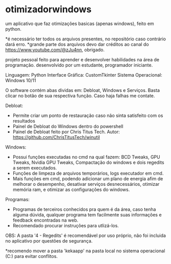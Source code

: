 # otimizadorwindows
um aplicativo que faz otimizações basicas (apenas windows), feito em python.

*é necessário ter todos os arquivos presentes, no repositório caso contrário dará erro.
*grande parte dos arquivos devo dar créditos ao canal do https://www.youtube.com/@zJu4nn, obrigado.

projeto pessoal feito para aprender e desenvolver habilidades na área de programação.
desenvolvido por um estudante, programador iniciante.

Linguagem: Python
Interface Gráfica: CustomTkinter
Sistema Operacional: Windows 10/11

O software contém abas dividas em: Debloat, Windows e Serviços.
Basta clicar no botão de sua respectiva função.
Caso haja falhas me contate.

Debloat:
- Permite criar um ponto de restauração caso não sinta satisfeito com os resultados
- Painel de Debloat do Windows dentro do powershell
- Painel de Debloat feito por Chris Titus Tech. Autor: https://github.com/ChrisTitusTech/winutil

Windows:
- Possui funções executadas no cmd na qual fazem: BCD Tweaks, GPU Tweaks, Nvidia GPU Tweaks, Compactação do windows e dois regedits a serem executados.
- Funções de limpeza de arquivos temporários, logs executador em cmd.
- Mais funções em cmd, podendo adicionar um plano de energia afim de melhorar o desempenho, desativar serviços desnecessários, otimizar memória ram, e otimizar as configurações do windows.

Programas:
- Programas de terceiros conhecidos pra quem é da área, caso tenha alguma dúvida, qualquer programa tem facilmente suas informações e feedback encontradas na web.
- Recomendado procurar instruções para utlizá-los.

OBS: A pasta '4 - Regedits' é recomendável por uso próprio, não foi incluida no aplicativo por questões de segurança.

*recomendo mover a pasta 'kekaapp' na pasta local no sistema operacional (C:) para evitar conflitos.
